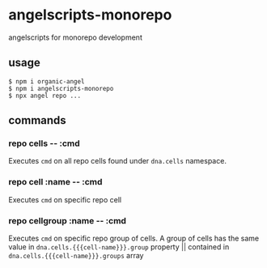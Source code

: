# angelscripts-monorepo

angelscripts for monorepo development

## usage

```
$ npm i organic-angel
$ npm i angelscripts-monorepo
$ npx angel repo ...
```

## commands

### repo cells -- :cmd

Executes `cmd` on all repo cells found under `dna.cells` namespace.

### repo cell :name -- :cmd

Executes `cmd` on specific repo cell

### repo cellgroup :name -- :cmd

Executes `cmd` on specific repo group of cells. A group of cells has the same value in `dna.cells.{{{cell-name}}}.group` property || contained in `dna.cells.{{{cell-name}}}.groups` array
